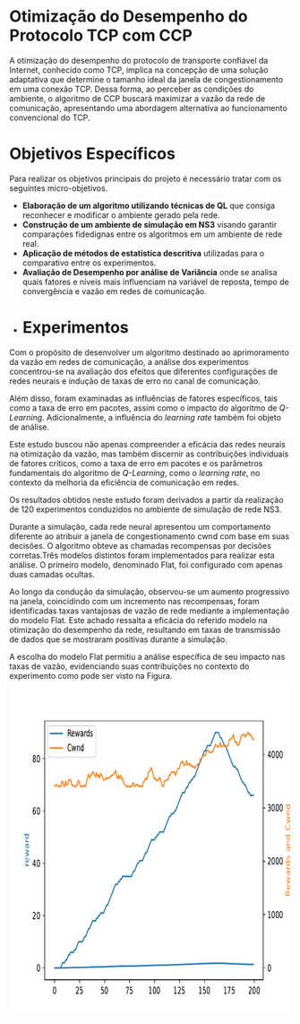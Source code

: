 # Otimização do Desempenho do Protocolo TCP com CCP

A otimização do desempenho do protocolo de transporte confiável da Internet, conhecido como TCP, implica na concepção de uma solução adaptativa que determine o tamanho ideal da janela de congestionamento em uma conexão TCP. Dessa forma, ao perceber as condições do ambiente, o algoritmo de CCP buscará maximizar a vazão da rede de comunicação, apresentando uma abordagem alternativa ao funcionamento convencional do TCP.
# Objetivos Específicos

Para realizar os objetivos principais do projeto é necessário tratar com os seguintes micro-objetivos.

- **Elaboração de um algoritmo utilizando técnicas de QL** que consiga reconhecer e modificar o ambiente gerado pela rede.
- **Construção de um ambiente de simulação em NS3** visando garantir comparações fidedignas entre os algoritmos em um ambiente de rede real.
- **Aplicação de métodos de estatística descritiva** utilizadas para o comparativo entre os experimentos.
- **Avaliação de Desempenho por análise de Variância** onde se analisa quais fatores e níveis mais influenciam na variável de reposta, tempo de convergência e vazão em redes de comunicação.
- # Experimentos

Com o propósito de desenvolver um algoritmo destinado ao aprimoramento da vazão em redes de comunicação, a análise dos experimentos concentrou-se na avaliação dos efeitos que diferentes configurações de redes neurais e indução de taxas de erro no canal de comunicação.

Além disso, foram examinadas as influências de fatores específicos, tais como a taxa de erro em pacotes, assim como o impacto do algoritmo de *Q-Learning*. Adicionalmente, a influência do *learning rate* também foi objeto de análise.

Este estudo buscou não apenas compreender a eficácia das redes neurais na otimização da vazão, mas também discernir as contribuições individuais de fatores críticos, como a taxa de erro em pacotes e os parâmetros fundamentais do algoritmo de *Q-Learning*, como o *learning rate*, no contexto da melhoria da eficiência de comunicação em redes.

Os resultados obtidos neste estudo foram derivados a partir da realização de 120 experimentos conduzidos no ambiente de simulação de rede NS3.

Durante a simulação, cada rede neural apresentou um comportamento diferente ao atribuir a janela de congestionamento cwnd com base em suas decisões. O algoritmo obteve as chamadas recompensas por decisões corretas.Três modelos distintos foram implementados para realizar esta análise. O primeiro modelo, denominado  Flat, foi configurado com apenas duas camadas ocultas.

Ao longo da condução da simulação, observou-se um aumento progressivo na janela, coincidindo com um incremento nas recompensas, foram identificadas taxas vantajosas de vazão de rede mediante a implementação do modelo Flat. Este achado ressalta a eficácia do referido modelo na otimização do desempenho da rede, resultando em taxas de transmissão de dados que se mostraram positivas durante a simulação.

A escolha do modelo Flat  permitiu a análise específica de seu impacto nas taxas de vazão, evidenciando suas contribuições no contexto do experimento como pode ser visto na Figura.
<a target="_blank" align="center">
  <img align="center"  height="600" width="1000"  src="https://github.com/Daniel227a/CCP/blob/main/graficos/flat%20(3)%20(1).pdf">
</a>
